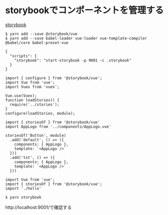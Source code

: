 # storybookでコンポーネントを管理する

[storybook](https://storybook.js.org/basics/guide-vue/)
```
$ yarn add --save @storybook/vue
$ yarn add --save babel-loader vue-loader vue-template-compiler @babel/core babel-preset-vue
```

``` [package.json]
{
  "scripts": {
    "storybook": "start-storybook -p 9001 -c .storybook"
  }
}
```

``` [.storybook/config.js]
import { configure } from '@storybook/vue';
import Vue from 'vue';
import Vuex from 'vuex';

Vue.use(Vuex);
function loadStories() {
  require('../stories');
}
configure(loadStories, module);
```

``` [stories/hello.js]
import { storiesOf } from '@storybook/vue'
import AppLogo from '../components/AppLogo.vue'

storiesOf('Button', module)
  .add('default', () => ({
    components: { AppLogo },
    template: `<AppLogo />`
  }))
  .add('txt', () => ({
    components: { AppLogo },
    template: `<AppLogo />`
  }))
```

``` [stories/index.js]
import Vue from 'vue';
import { storiesOf } from '@storybook/vue';
import './hello'
```

```
$ yarn storybook
```

http://localhost:9001/で確認する